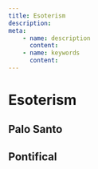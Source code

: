 ```yaml
---
title: Esoterism
description:
meta:
    - name: description
      content:
    - name: keywords
      content:
---
```


# Esoterism
## Palo Santo
## Pontifical